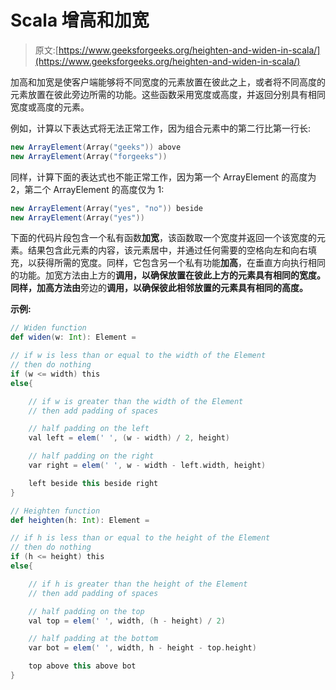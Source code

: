 # Scala 增高和加宽

> 原文:[https://www.geeksforgeeks.org/heighten-and-widen-in-scala/](https://www.geeksforgeeks.org/heighten-and-widen-in-scala/)

加高和加宽是使客户端能够将不同宽度的元素放置在彼此之上，或者将不同高度的元素放置在彼此旁边所需的功能。这些函数采用宽度或高度，并返回分别具有相同宽度或高度的元素。

例如，计算以下表达式将无法正常工作，因为组合元素中的第二行比第一行长:

```scala
new ArrayElement(Array("geeks")) above 
new ArrayElement(Array("forgeeks"))

```

同样，计算下面的表达式也不能正常工作，因为第一个 ArrayElement 的高度为 2，第二个 ArrayElement 的高度仅为 1:

```scala
new ArrayElement(Array("yes", "no")) beside 
new ArrayElement(Array("yes"))

```

下面的代码片段包含一个私有函数**加宽**，该函数取一个宽度并返回一个该宽度的元素。结果包含此元素的内容，该元素居中，并通过任何需要的空格向左和向右填充，以获得所需的宽度。同样，它包含另一个私有功能**加高**，在垂直方向执行相同的功能。加宽方法由上方的**调用，以确保放置在彼此上方的元素具有相同的宽度。同样，加高方法由**旁边的**调用，以确保彼此相邻放置的元素具有相同的高度。**

**示例:**

```scala
// Widen function
def widen(w: Int): Element =

// if w is less than or equal to the width of the Element
// then do nothing
if (w <= width) this 
else{

    // if w is greater than the width of the Element
    // then add padding of spaces

    // half padding on the left
    val left = elem(' ', (w - width) / 2, height)

    // half padding on the right
    var right = elem(' ', w - width - left.width, height)

    left beside this beside right
}

// Heighten function
def heighten(h: Int): Element =

// if h is less than or equal to the height of the Element
// then do nothing
if (h <= height) this 
else{

    // if h is greater than the height of the Element
    // then add padding of spaces

    // half padding on the top
    val top = elem(' ', width, (h - height) / 2)

    // half padding at the bottom
    var bot = elem(' ', width, h - height - top.height)

    top above this above bot
}
```